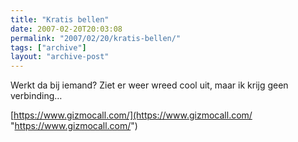 ```yaml
---
title: "Kratis bellen"
date: 2007-02-20T20:03:08
permalink: "2007/02/20/kratis-bellen/"
tags: ["archive"]
layout: "archive-post"
---
```

Werkt da bij iemand? Ziet er weer wreed cool uit, maar ik krijg geen verbinding…

[https://www.gizmocall.com/](https://www.gizmocall.com/ "https://www.gizmocall.com/")
